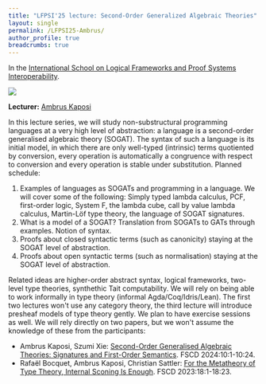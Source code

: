 ```yaml
---
title: "LFPSI'25 lecture: Second-Order Generalized Algebraic Theories"
layout: single
permalink: /LFPSI25-Ambrus/
author_profile: true
breadcrumbs: true
---
```


In the [International School on Logical Frameworks and Proof Systems Interoperability](../LFPSI25).

<img src="/_pages/school/LFPSI25/ambrus.jpg"/>

**Lecturer:** [Ambrus Kaposi](https://akaposi.github.io/)

In this lecture series, we will study non-substructural programming
languages at a very high level of abstraction: a language is a
second-order generalised algebraic theory (SOGAT). The syntax of such
a language is its initial model, in which there are only well-typed
(intrinsic) terms quotiented by conversion, every operation is
automatically a congruence with respect to conversion and every
operation is stable under substitution. Planned schedule:

  1. Examples of languages as SOGATs and programming in a language. We
  will cover some of the following: Simply typed lambda calculus, PCF,
  first-order logic, System F, the lambda cube, call by value lambda
  calculus, Martin-Löf type theory, the language of SOGAT signatures.
  2. What is a model of a SOGAT? Translation from SOGATs to GATs through
  examples. Notion of syntax.
  3. Proofs about closed syntactic terms (such as canonicity) staying at
  the SOGAT level of abstraction.
  4. Proofs about open syntactic terms (such as normalisation) staying
  at the SOGAT level of abstraction.

Related ideas are higher-order abstract syntax, logical frameworks,
two-level type theories, synthethic Tait computability. We will rely on
being able to work informally in type theory (informal
Agda/Coq/Idris/Lean). The first two lectures won't use any category
theory, the third lecture will introduce presheaf models of type theory
gently. We plan to have exercise sessions as well. We will rely directly
on two papers, but we won't assume the knowledge of these from the
participants:
  - Ambrus Kaposi, Szumi Xie: [Second-Order Generalised Algebraic Theories:
    Signatures and First-Order Semantics](https://doi.org/10.4230/LIPIcs.FSCD.2024.10). FSCD 2024:10:1-10:24.
  - Rafaël Bocquet, Ambrus Kaposi, Christian Sattler: [For the Metatheory of
    Type Theory, Internal Sconing Is Enough](https://doi.org/10.4230/LIPIcs.FSCD.2023.18). FSCD 2023:18:1-18:23.
